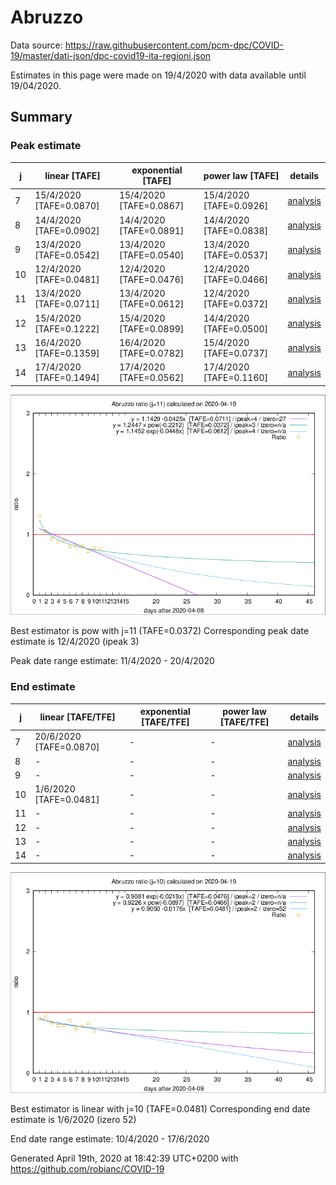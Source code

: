 # Abruzzo


Data source: https://raw.githubusercontent.com/pcm-dpc/COVID-19/master/dati-json/dpc-covid19-ita-regioni.json

Estimates in this page were made on 19/4/2020 with data available until 19/04/2020.


## Summary 

### Peak estimate 
|j|linear [TAFE]|exponential [TAFE]|power law [TAFE]|details|
|---|----|-----------|---------|-------|
|7|15/4/2020 [TAFE=0.0870]|15/4/2020 [TAFE=0.0867]|15/4/2020 [TAFE=0.0926]|[analysis](COVID-19_abruzzo_j7_2020-04-19.md)|
|8|14/4/2020 [TAFE=0.0902]|14/4/2020 [TAFE=0.0891]|14/4/2020 [TAFE=0.0838]|[analysis](COVID-19_abruzzo_j8_2020-04-19.md)|
|9|13/4/2020 [TAFE=0.0542]|13/4/2020 [TAFE=0.0540]|13/4/2020 [TAFE=0.0537]|[analysis](COVID-19_abruzzo_j9_2020-04-19.md)|
|10|12/4/2020 [TAFE=0.0481]|12/4/2020 [TAFE=0.0476]|12/4/2020 [TAFE=0.0466]|[analysis](COVID-19_abruzzo_j10_2020-04-19.md)|
|11|13/4/2020 [TAFE=0.0711]|13/4/2020 [TAFE=0.0612]|12/4/2020 [TAFE=0.0372]|[analysis](COVID-19_abruzzo_j11_2020-04-19.md)|
|12|15/4/2020 [TAFE=0.1222]|15/4/2020 [TAFE=0.0899]|14/4/2020 [TAFE=0.0500]|[analysis](COVID-19_abruzzo_j12_2020-04-19.md)|
|13|16/4/2020 [TAFE=0.1359]|16/4/2020 [TAFE=0.0782]|15/4/2020 [TAFE=0.0737]|[analysis](COVID-19_abruzzo_j13_2020-04-19.md)|
|14|17/4/2020 [TAFE=0.1494]|17/4/2020 [TAFE=0.0562]|17/4/2020 [TAFE=0.1160]|[analysis](COVID-19_abruzzo_j14_2020-04-19.md)|

![best peak estimate](COVID-19_abruzzo_j11_2020-04-19.png)

Best estimator is pow with j=11 (TAFE=0.0372)
Corresponding peak date estimate is 12/4/2020 (ipeak 3)


Peak date range estimate: 11/4/2020 - 20/4/2020

### End estimate 
|j|linear [TAFE/TFE]|exponential [TAFE/TFE]|power law [TAFE/TFE]|details|
|---|----|-----------|---------|-------|
|7|20/6/2020 [TAFE=0.0870]|-|-|[analysis](COVID-19_abruzzo_j7_2020-04-19.md)|
|8|-|-|-|[analysis](COVID-19_abruzzo_j8_2020-04-19.md)|
|9|-|-|-|[analysis](COVID-19_abruzzo_j9_2020-04-19.md)|
|10|1/6/2020 [TAFE=0.0481]|-|-|[analysis](COVID-19_abruzzo_j10_2020-04-19.md)|
|11|-|-|-|[analysis](COVID-19_abruzzo_j11_2020-04-19.md)|
|12|-|-|-|[analysis](COVID-19_abruzzo_j12_2020-04-19.md)|
|13|-|-|-|[analysis](COVID-19_abruzzo_j13_2020-04-19.md)|
|14|-|-|-|[analysis](COVID-19_abruzzo_j14_2020-04-19.md)|

![best zero estimate](COVID-19_abruzzo_j10_2020-04-19.png)

Best estimator is linear with j=10 (TAFE=0.0481)
Corresponding end date estimate is 1/6/2020 (izero 52)


End date range estimate: 10/4/2020 - 17/6/2020

Generated April 19th, 2020 at 18:42:39 UTC+0200 with https://github.com/robianc/COVID-19
